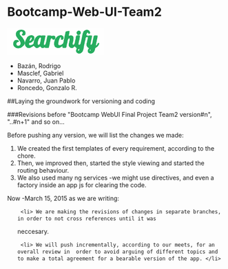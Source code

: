 
# Bootcamp-Web-UI-Team2

![logo](assets/Team2Logo.png "Team 2's Searchify logo" )

   <ul>


   <li> Bazán, Rodrigo </li>


   <li> Masclef, Gabriel</li>


   <li> Navarro, Juan Pablo</li>

   <li>Roncedo, Gonzalo R.</li>


 </ul>





##Laying the groundwork for versioning and coding

###Revisions before "Bootcamp WebUI Final Project Team2 version#n", "..#n+1" and so on...





Before pushing any version, we will list the changes we made:



<ol>

  

<li> We created the first templates of every requirement, according to the chore.</li>

  

<li> Then, we improved then, started the style viewing and started the routing behaviour.</li>

  

<li> We also used many ng services -we might use directives, and even a factory inside an app js for clearing the code.</li>



</ol>



Now -March 15, 2015 as we are writing:

  

<ul>
  
  
     <li> We are making the revisions of changes in separate branches, in order to not cross references until it was 
neccesary.
  </li>
  
  

     <li> We will push incrementally, according to our meets, for an overall review in  order to avoid arguing of different topics and to make a total agreement for a bearable version of the app. </li>


</ul>
